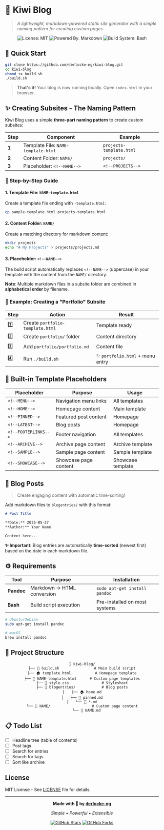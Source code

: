 # 🥝 Kiwi Blog

> *A lightweight, markdown-powered static site generator with a simple naming pattern for creating custom pages.*

<div align="center">

![License: MIT](https://img.shields.io/badge/License-MIT-yellow.svg)
![Powered By: Markdown](https://img.shields.io/badge/Powered%20By-Markdown-blue)
![Build System: Bash](https://img.shields.io/badge/Build%20System-Bash-green)

</div>

## 🚀 Quick Start

```bash
git clone https://github.com/derlocke-ng/kiwi-blog.git
cd kiwi-blog
chmod +x build.sh
./build.sh
```

> **That's it!** Your blog is now running locally. Open `index.html` in your browser.

## ✨ Creating Subsites - The Naming Pattern

Kiwi Blog uses a simple **three-part naming pattern** to create custom subsites:

| Step | Component | Example |
|------|-----------|---------|
| **1** | Template File: `NAME-template.html` | `projects-template.html` |
| **2** | Content Folder: `NAME/` | `projects/` |
| **3** | Placeholder: `<!--NAME-->` | `<!--PROJECTS-->` |

### 🔧 Step-by-Step Guide

#### 1. Template File: `NAME-template.html`
Create a template file ending with `-template.html`:
```bash
cp sample-template.html projects-template.html
```

#### 2. Content Folder: `NAME/`
Create a matching directory for markdown content:
```bash
mkdir projects
echo "# My Projects" > projects/projects.md
```

#### 3. Placeholder: `<!--NAME-->`
The build script automatically replaces `<!--NAME-->` (uppercase) in your template with the content from the `NAME/` directory.

**Note**: Multiple markdown files in a subsite folder are combined in **alphabetical order** by filename.

### 🎯 Example: Creating a "Portfolio" Subsite

<div align="center">

| Step | Action | Result |
|------|--------|--------|
| 1️⃣ | Create `portfolio-template.html` | Template ready |
| 2️⃣ | Create `portfolio/` folder | Content directory |
| 3️⃣ | Add `portfolio/portfolio.md` | Content file |
| 4️⃣ | Run `./build.sh` | ✨ `portfolio.html` + menu entry |

</div>

## 🧩 Built-in Template Placeholders

<div align="center">

| Placeholder | Purpose | Usage |
|-------------|---------|-------|
| `<!--MENU-->` | Navigation menu links | All templates |
| `<!--HOME-->` | Homepage content | Main template |
| `<!--PINNED-->` | Featured post content | Homepage |
| `<!--LATEST-->` | Blog posts | Homepage |
| `<!--FOOTERLINKS-->` | Footer navigation | All templates |
| `<!--ARCHIVE-->` | Archive page content | Archive template |
| `<!--SAMPLE-->` | Sample page content | Sample template |
| `<!--SHOWCASE-->` | Showcase page content | Showcase template |

</div>

## 📝 Blog Posts

> Create engaging content with automatic time-sorting!

Add markdown files to `blogentries/` with this format:

```markdown
# Post Title

**Date:** 2025-05-27  
**Author:** Your Name

Content here...
```

**✨ Important**: Blog entries are automatically **time-sorted** (newest first) based on the date in each markdown file.

## ⚙️ Requirements

<div align="center">

| Tool | Purpose | Installation |
|------|---------|-------------|
| **Pandoc** | Markdown → HTML conversion | `sudo apt-get install pandoc` |
| **Bash** | Build script execution | Pre-installed on most systems |

</div>

```bash
# Ubuntu/Debian
sudo apt-get install pandoc

# macOS  
brew install pandoc
```

## 📁 Project Structure

<div align="center">

```
🥝 kiwi-blog/
├── 🔧 build.sh                # Main build script
├── 🏠 template.html           # Homepage template
├── 📄 NAME-template.html      # Custom page templates
├── 🎨 style.css               # Stylesheet
├── 📝 blogentries/            # Blog posts
│   ├── 🏠 home.md
│   ├── 📌 pinned.md
│   └── 📰 *.md
└── 📁 NAME/                   # Custom page content
    └── 📝 NAME.md
```

</div>

## 📋 Todo List

- [ ] Headline tree (table of contents)
- [ ] Post tags
- [ ] Search for entries
- [ ] Search for tags
- [ ] Sort like archive

## License

MIT License - See [LICENSE](LICENSE) file for details.

---

<div align="center">

**Made with 🥝 by [derlocke-ng](https://github.com/derlocke-ng)**

*Simple • Powerful • Extensible*

[![GitHub Stars](https://img.shields.io/github/stars/derlocke-ng/kiwi-blog?style=social)](https://github.com/derlocke-ng/kiwi-blog)
[![GitHub Forks](https://img.shields.io/github/forks/derlocke-ng/kiwi-blog?style=social)](https://github.com/derlocke-ng/kiwi-blog/fork)

</div>
